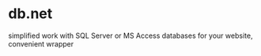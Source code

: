 # db.net
simplified work with SQL Server or MS Access databases for your website, convenient wrapper
